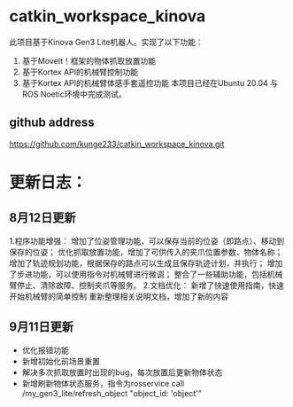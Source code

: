 # catkin_workspace_kinova

此项目基于Kinova Gen3 Lite机器人。实现了以下功能：
1. 基于MoveIt！框架的物体抓取放置功能
2. 基于Kortex API的机械臂控制功能
3. 基于Kortex API的机械臂体感手套遥控功能
本项目已经在Ubuntu 20.04 与 ROS Noetic环境中完成测试。
## github address
https://github.com/kunge233/catkin_workspace_kinova.git

# 更新日志：
## 8月12日更新
1.程序功能增强：
    增加了位姿管理功能，可以保存当前的位姿（即路点）、移动到保存的位姿；
    优化抓取放置功能，增加了可供传入的夹爪位置参数、物体名称；
    增加了轨迹规划功能，根据保存的路点可以生成且保存轨迹计划，并执行；
    增加了步进功能，可以使用指令对机械臂进行微调；
    整合了一些辅助功能，包括机械臂停止、清除故障、控制夹爪等服务。
2.文档优化：
    新增了快速使用指南，快速开始机械臂的简单控制
    重新整理相关说明文档，增加了新的内容
## 9月11日更新
- 优化报错功能
- 新增初始化前场景重置
- 解决多次抓取放置时出现的bug，每次放置后更新物体状态
- 新增刷新物体状态服务，指令为rosservice call /my_gen3_lite/refresh_object "object_id: 'object'"